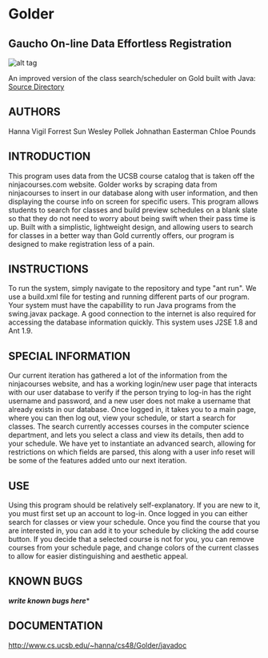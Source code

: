 Golder
======
Gaucho On-line Data Effortless Registration
------
![alt tag](https://github.ucsb.edu/jdogg5566/Golder/blob/master/python_old_files/theLogo.png)

An improved version of the class search/scheduler on Gold built with Java:  [Source Directory](https://github.ucsb.edu/jdogg5566/Golder/tree/master/src)

AUTHORS
-------
Hanna Vigil
Forrest Sun
Wesley Pollek
Johnathan Easterman
Chloe Pounds

INTRODUCTION
------------
 This program uses data from the UCSB course catalog that is taken off the ninjacourses.com website. Golder works by scraping data from ninjacourses to insert in our database along with user information, and then displaying the course info on screen for specific users. This program allows students to search for classes and build preview schedules on a blank slate so that they do not need to worry about being swift when their pass time is up. Built with a simplistic, lightweight design, and allowing users to search for classes in a better way than Gold currently offers, our program is designed to make registration less of a pain.

INSTRUCTIONS
------------
To run the system, simply navigate to the repository and type "ant run". We use a build.xml file for testing and running different parts of our program. Your system must have the capabillity to run Java programs from the swing.javax package. A good connection to the internet is also required for accessing the database information quickly. This system uses J2SE 1.8 and Ant 1.9. 

SPECIAL INFORMATION
-------------------
 Our current iteration has gathered a lot of the information from the ninjacourses website, and has a working login/new user page that interacts with our user database to verify if the person trying to log-in has the right username and password, and a new user does not make a username that already exists in our database. Once logged in, it takes you to a main page, where you can then log out, view your schedule, or start a search for classes. The search currently accesses courses in the computer science department, and lets you select a class and view its details, then add to your schedule. We have yet to instantiate an advanced search, allowing for restrictions on which fields are parsed, this along with a user info reset will be some of the features added unto our next iteration.

USE
---
Using this program should be relatively self-explanatory. If you are new to it, you must first set up an account to log-in. Once logged in you can either search for classes or view your schedule. Once you find the course that you are interested in, you can add it to your schedule by clicking the add course button. If you decide that a selected course is not for you, you can remove courses from your schedule page, and change colors of the current classes to allow for easier distinguishing and aesthetic appeal.

KNOWN BUGS
----------
*****write known bugs here******

DOCUMENTATION
-------------
http://www.cs.ucsb.edu/~hanna/cs48/Golder/javadoc